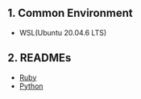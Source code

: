 ## 1. Common Environment

- WSL(Ubuntu 20.04.6 LTS)

## 2. READMEs

- [Ruby](./ruby/README.md)
- [Python](./python/README.md)
